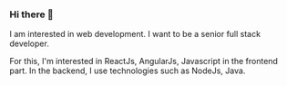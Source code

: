 ### Hi there 👋

<!--
**bernabircan/bernabircan** is a ✨ _special_ ✨ repository because its `README.md` (this file) appears on your GitHub profile.

Here are some ideas to get you started:

- 🔭 I’m currently working on ...
- 🌱 I’m currently learning ...
- 👯 I’m looking to collaborate on ...
- 🤔 I’m looking for help with ...
- 💬 Ask me about ...
- 📫 How to reach me: ...
- 😄 Pronouns: ...
- ⚡ Fun fact: ...
-->I am interested in web development. I want to be a senior full stack developer.
For this, I'm interested in ReactJs, AngularJs, Javascript in the frontend part.
In the backend, I use technologies such as NodeJs, Java. 

